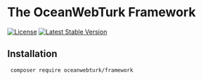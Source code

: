 # The OceanWebTurk Framework

<p>
<a href="https://packagist.org/packages/oceanwebturk/framework"><img src="https://img.shields.io/packagist/l/oceanwebturk/framework" alt="License"></a>
<a href="https://packagist.org/packages/oceanwebturk/framework"><img src="https://img.shields.io/packagist/v/oceanwebturk/framework" alt="Latest Stable Version"></a>
</p>

## Installation

```
 composer require oceanwebturk/framework
```